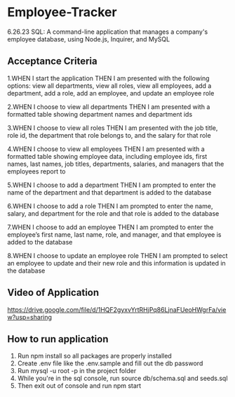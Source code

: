 # Employee-Tracker
6.26.23 SQL: A command-line application that manages a company's employee database, using Node.js, Inquirer, and MySQL

## Acceptance Criteria
1.WHEN I start the application THEN I am presented with the following options: view all departments, view all roles, view all employees, add a department, add a role, add an employee, and update an employee role

2.WHEN I choose to view all departments THEN I am presented with a formatted table showing department names and department ids

3.WHEN I choose to view all roles THEN I am presented with the job title, role id, the department that role belongs to, and the salary for that role

4.WHEN I choose to view all employees THEN I am presented with a formatted table showing employee data, including employee ids, first names, last names, job titles, departments, salaries, and managers that the employees report to

5.WHEN I choose to add a department THEN I am prompted to enter the name of the department and that department is added to the database

6.WHEN I choose to add a role THEN I am prompted to enter the name, salary, and department for the role and that role is added to the database

7.WHEN I choose to add an employee THEN I am prompted to enter the employee’s first name, last name, role, and manager, and that employee is added to the database

8.WHEN I choose to update an employee role THEN I am prompted to select an employee to update and their new role and this information is updated in the database

## Video of Application
https://drive.google.com/file/d/1HQF2gyxvYrtRHjPq86LjnaFUeoHWgrFa/view?usp=sharing

## How to run application
1. Run npm install so all packages are properly installed 
2. Create .env file like the .env.sample and fill out the db password
3. Run mysql -u root -p in the project folder
4. While you're in the sql console, run source db/schema.sql and seeds.sql
5. Then exit out of console and run npm start